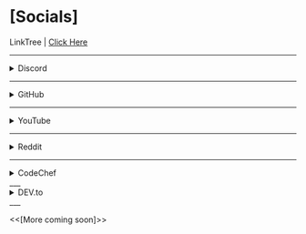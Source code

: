 # [Socials]
LinkTree | [Click Here](https://linktr.ee/exoad)

___
<details>
    <summary>Discord</summary>

    <p>exoad [remastered]#9292</p>
</details>

___
<details>
    <summary>GitHub</summary>

    <a href="https://github.com/exoad">Click Here</a>
</details>

___
<details>
    <summary>YouTube</summary>

    <a href="https://www.youtube.com/channel/UCIfv7sIqmww_5Ggn9HOkbIg">Click Here</a>
</details>

___
<details>
    <summary>Reddit</summary>

    <a href="https://www.reddit.com/user/Chunkyfungus123">Click Here</a>
</details>

___

<details>
    <summary>CodeChef</summary>

    <a href="https://www.codechef.com/users/exoad">Click Here</a>
</details>
___

<details>
    <summary>DEV.to</summary>
    
    <a href="https://dev.to/exoad">Click Here</a>
</details>
___

<<[More coming soon]>>
